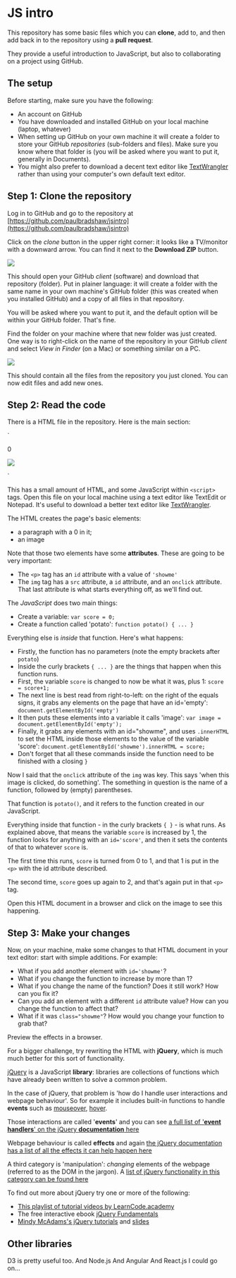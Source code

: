 # JS intro

This repository has some basic files which you can **clone**, add to, and then add back in to the repository using a **pull request**.

They provide a useful introduction to JavaScript, but also to collaborating on a project using GitHub.

## The setup

Before starting, make sure you have the following:

* An account on GitHub
* You have downloaded and installed GitHub on your local machine (laptop, whatever)
* When setting up GitHub on your own machine it will create a folder to store your GitHub *repositories* (sub-folders and files). Make sure you know where that folder is (you will be asked where you want to put it, generally in Documents).
* You might also prefer to download a decent text editor like [TextWrangler](http://www.barebones.com/products/textwrangler/) rather than using your computer's own default text editor.

## Step 1: Clone the repository

Log in to GitHub and go to the repository at [https://github.com/paulbradshaw/jsintro](https://github.com/paulbradshaw/jsintro)

Click on the *clone* button in the upper right corner: it looks like a TV/monitor with a downward arrow. You can find it next to the **Download ZIP** button.

![](https://raw.githubusercontent.com/paulbradshaw/jsintro/master/clone.png)

This should open your GitHub *client* (software) and download that repository (folder). Put in plainer language: it will create a folder with the same name in your own machine's GitHub folder (this was created when you installed GitHub) and a copy of all files in that repository. 

You will be asked where you want to put it, and the default option will be within your GitHub folder. That's fine.

Find the folder on your machine where that new folder was just created. One way is to right-click on the name of the repository in your GitHub *client* and select *View in Finder* (on a Mac) or something similar on a PC.

![](https://raw.githubusercontent.com/paulbradshaw/jsintro/master/openinfinder.png)

This should contain all the files from the repository you just cloned. You can now edit files and add new ones.

## Step 2: Read the code

There is a HTML file in the repository. Here is the main section:

`<p id='showme'>0</p>
<img src="http://www.breederretriever.com/photopost/data/591/Picture_126_640x480.jpg" id="empty" onclick="potato()">
<script>
var score = 0;
function potato() {
score = score+1;
var image = document.getElementById('empty');
document.getElementById('showme').innerHTML = score;
}
</script>`


This has a small amount of HTML, and some JavaScript within `<script>` tags. Open this file on your local machine using a text editor like TextEdit or Notepad. It's useful to download a better text editor like [TextWrangler](http://www.barebones.com/products/textwrangler/).

The HTML creates the page's basic elements: 

* a paragraph with a 0 in it; 
* an image

Note that those two elements have some **attributes**. These are going to be very important:

* The `<p>` tag has an `id` attribute with a value of `'showme'`
* The `img` tag has a `src` attribute, a `id` attribute, and an `onclick` attribute. That last attribute is what starts everything off, as we'll find out.

The *JavaScript* does two main things:

* Create a variable: `var score = 0;`
* Create a function called 'potato': `function potato() { ... }`

Everything else is *inside* that function. Here's what happens:

* Firstly, the function has no parameters (note the empty brackets after `potato`)
* Inside the curly brackets `{ ... }` are the things that happen when this function runs.
* First, the variable `score` is changed to now be what it was, plus 1: `score = score+1;`
* The next line is best read from right-to-left: on the right of the equals signs, it grabs any elements on the page that have an id='empty': `document.getElementById('empty')`
* It then puts these elements into a variable it calls 'image': `var image = document.getElementById('empty');`
* Finally, it grabs any elements with an id="showme", and uses `.innerHTML` to set the HTML inside those elements to the value of the variable 'score': `document.getElementById('showme').innerHTML = score;`
* Don't forget that all these commands inside the function need to be finished with a closing `}`

Now I said that the `onclick` attribute of the `img` was key. This says 'when this image is clicked, do something'. The something in question is the name of a function, followed by (empty) parentheses.

That function is `potato()`, and it refers to the function created in our JavaScript.

Everything inside that function - in the curly brackets `{ }` - is what runs. As explained above, that means the variable `score` is increased by 1, the function looks for anything with an `id='score'`, and then it sets the contents of that to whatever `score` is.

The first time this runs, `score` is turned from 0 to 1, and that 1 is put in the `<p>` with the id attribute described.

The second time, `score` goes up again to 2, and that's again put in that `<p>` tag.

Open this HTML document in a browser and click on the image to see this happening.


## Step 3: Make your changes

Now, on your machine, make some changes to that HTML document in your text editor: start with simple additions. For example:

* What if you add another element with `id='showme'`?
* What if you change the function to increase by more than 1?
* What if you change the name of the function? Does it still work? How can you fix it?
* Can you add an element with a different `id` attribute value? How can you change the function to affect that?
* What if it was `class="showme"`? How would you change your function to grab that?

Preview the effects in a browser. 

For a bigger challenge, try rewriting the HTML with **jQuery**, which is much much better for this sort of functionality.

[jQuery](https://jquery.com/) is a JavaScript **library**: libraries are collections of functions which have already been written to solve a common problem.

In the case of jQuery, that problem is 'how do I handle user interactions and webpage behaviour'. So for example it includes built-in functions to handle **events** such as [mouseover](https://api.jquery.com/mouseover/), [hover](https://api.jquery.com/hover/).

Those interactions are called '**events**' and you can see [a full list of '**event handlers**' on the jQuery **documentation** here](https://api.jquery.com/category/events/)

Webpage behaviour is called **effects** and again [the jQuery documentation has a list of all the effects it can help happen here](https://api.jquery.com/category/effects/)

A third category is 'manipulation': *changing* elements of the webpage (referred to as the DOM in the jargon). A [list of jQuery functionality in this category can be found here](https://api.jquery.com/category/manipulation/)

To find out more about jQuery try one or more of the following:

* [This playlist of tutorial videos by LearnCode.academy](https://www.youtube.com/watch?v=hMxGhHNOkCU&list=PLoYCgNOIyGABdI2V8I_SWo22tFpgh2s6_)
* The free interactive ebook [jQuery Fundamentals](http://jqfundamentals.com/)
* [Mindy McAdams's jQuery tutorials](https://github.com/macloo/jquery_beginners) and [slides](http://www.slideshare.net/macloo/j-query-review1)

## Other libraries

D3 is pretty useful too.
And Node.js
And Angular
And React.js
I could go on...